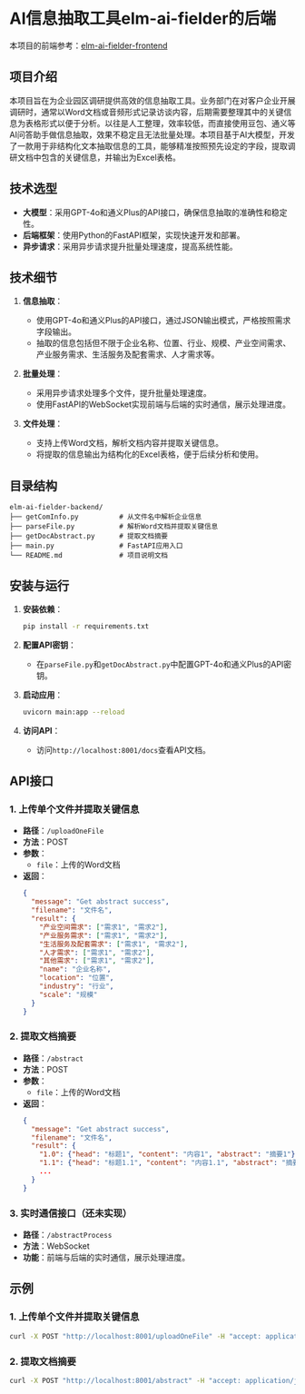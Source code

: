 # AI信息抽取工具elm-ai-fielder的后端

本项目的前端参考：[elm-ai-fielder-frontend](https://github.com/ohownew/elm-ai-fielder-frontend)

## 项目介绍
本项目旨在为企业园区调研提供高效的信息抽取工具。业务部门在对客户企业开展调研时，通常以Word文档或音频形式记录访谈内容，后期需要整理其中的关键信息为表格形式以便于分析。以往是人工整理，效率较低，而直接使用豆包、通义等AI问答助手做信息抽取，效果不稳定且无法批量处理。本项目基于AI大模型，开发了一款用于非结构化文本抽取信息的工具，能够精准按照预先设定的字段，提取调研文档中包含的关键信息，并输出为Excel表格。

## 技术选型
- **大模型**：采用GPT-4o和通义Plus的API接口，确保信息抽取的准确性和稳定性。
- **后端框架**：使用Python的FastAPI框架，实现快速开发和部署。
- **异步请求**：采用异步请求提升批量处理速度，提高系统性能。

## 技术细节
1. **信息抽取**：
   - 使用GPT-4o和通义Plus的API接口，通过JSON输出模式，严格按照需求字段输出。
   - 抽取的信息包括但不限于企业名称、位置、行业、规模、产业空间需求、产业服务需求、生活服务及配套需求、人才需求等。

2. **批量处理**：
   - 采用异步请求处理多个文件，提升批量处理速度。
   - 使用FastAPI的WebSocket实现前端与后端的实时通信，展示处理进度。

3. **文件处理**：
   - 支持上传Word文档，解析文档内容并提取关键信息。
   - 将提取的信息输出为结构化的Excel表格，便于后续分析和使用。

## 目录结构
```
elm-ai-fielder-backend/
├── getComInfo.py          # 从文件名中解析企业信息
├── parseFile.py           # 解析Word文档并提取关键信息
├── getDocAbstract.py      # 提取文档摘要
├── main.py                # FastAPI应用入口
└── README.md              # 项目说明文档
```

## 安装与运行
1. **安装依赖**：
   ```bash
   pip install -r requirements.txt
   ```

2. **配置API密钥**：
   - 在`parseFile.py`和`getDocAbstract.py`中配置GPT-4o和通义Plus的API密钥。

3. **启动应用**：
   ```bash
   uvicorn main:app --reload
   ```

4. **访问API**：
   - 访问`http://localhost:8001/docs`查看API文档。

## API接口
### 1. 上传单个文件并提取关键信息
- **路径**：`/uploadOneFile`
- **方法**：POST
- **参数**：
  - `file`：上传的Word文档
- **返回**：
  ```json
  {
    "message": "Get abstract success",
    "filename": "文件名",
    "result": {
      "产业空间需求": ["需求1", "需求2"],
      "产业服务需求": ["需求1", "需求2"],
      "生活服务及配套需求": ["需求1", "需求2"],
      "人才需求": ["需求1", "需求2"],
      "其他需求": ["需求1", "需求2"],
      "name": "企业名称",
      "location": "位置",
      "industry": "行业",
      "scale": "规模"
    }
  }
  ```

### 2. 提取文档摘要
- **路径**：`/abstract`
- **方法**：POST
- **参数**：
  - `file`：上传的Word文档
- **返回**：
  ```json
  {
    "message": "Get abstract success",
    "filename": "文件名",
    "result": {
      "1.0": {"head": "标题1", "content": "内容1", "abstract": "摘要1"},
      "1.1": {"head": "标题1.1", "content": "内容1.1", "abstract": "摘要1.1"},
      ...
    }
  }
  ```

### 3. 实时通信接口（还未实现）
- **路径**：`/abstractProcess`
- **方法**：WebSocket
- **功能**：前端与后端的实时通信，展示处理进度。

## 示例
### 1. 上传单个文件并提取关键信息
```bash
curl -X POST "http://localhost:8001/uploadOneFile" -H "accept: application/json" -H "Content-Type: multipart/form-data" -F "file=@调研纪要.docx"
```

### 2. 提取文档摘要
```bash
curl -X POST "http://localhost:8001/abstract" -H "accept: application/json" -H "Content-Type: multipart/form-data" -F "file=@调研纪要.docx"
```